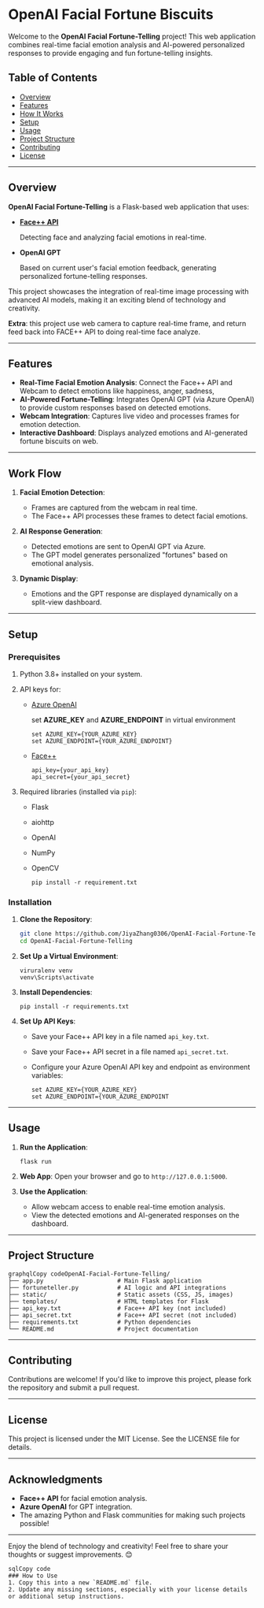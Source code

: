 # OpenAI Facial Fortune Biscuits 

Welcome to the **OpenAI Facial Fortune-Telling** project! This web application combines real-time facial emotion analysis and AI-powered personalized responses to provide engaging and fun fortune-telling insights.

## Table of Contents

- [Overview](#overview)
- [Features](#features)
- [How It Works](#how-it-works)
- [Setup](#setup)
- [Usage](#usage)
- [Project Structure](#project-structure)
- [Contributing](#contributing)
- [License](#license)

---

## Overview

**OpenAI Facial Fortune-Telling** is a Flask-based web application that uses:

- **[Face++ API](https://console.faceplusplus.com/)** 

  Detecting face and analyzing facial emotions in real-time.

- **OpenAI GPT** 

  Based on current user's facial emotion feedback, generating personalized fortune-telling responses.

This project showcases the integration of real-time image processing with advanced AI models, making it an exciting blend of technology and creativity.

**Extra**: this project use web camera to capture real-time frame, and return feed back into FACE++ API to doing real-time face analyze.

---

## Features

- **Real-Time Facial Emotion Analysis**: Connect the Face++ API and Webcam to detect emotions like happiness, anger, sadness, 
- **AI-Powered Fortune-Telling**: Integrates OpenAI GPT (via Azure OpenAI) to provide custom responses based on detected emotions.
-  **Webcam Integration**: Captures live video and processes frames for emotion detection.
- **Interactive Dashboard**: Displays analyzed emotions and AI-generated fortune biscuits on web.

---

## Work Flow

1. **Facial Emotion Detection**:
   - Frames are captured from the webcam in real time.
   - The Face++ API processes these frames to detect facial emotions.

2. **AI Response Generation**:
   - Detected emotions are sent to OpenAI GPT via Azure.
   - The GPT model generates personalized "fortunes" based on emotional analysis.

3. **Dynamic Display**:
   - Emotions and the GPT response are displayed dynamically on a split-view dashboard.

---

## Setup

### Prerequisites

1. Python 3.8+ installed on your system.

2. API keys for:
   - [Azure OpenAI](https://azure.microsoft.com/en-us/products/cognitive-services/openai-service/)
   
     set **AZURE_KEY** and **AZURE_ENDPOINT** in virtual environment
   
     ```
     set AZURE_KEY={YOUR_AZURE_KEY}
     set AZURE_ENDPOINT={YOUR_AZURE_ENDPOINT}
     ```
   
   - [Face++](https://www.faceplusplus.com/)
   
     ```
     api_key={your_api_key}
     api_secret={your_api_secret}
     ```
   
3. Required libraries (installed via `pip`):
   - Flask
   
   - aiohttp
   
   - OpenAI
   
   - NumPy
   
   - OpenCV
   
     ```
     pip install -r requirement.txt
     ```
   
     

### Installation

1. **Clone the Repository**:
   
   ```bash
   git clone https://github.com/JiyaZhang0306/OpenAI-Facial-Fortune-Telling.git
   cd OpenAI-Facial-Fortune-Telling

1. **Set Up a Virtual Environment**:

   ```
   viruralenv venv
   venv\Scripts\activate
   ```

2. **Install Dependencies**:

   ```
   pip install -r requirements.txt
   ```

3. **Set Up API Keys**:

   - Save your Face++ API key in a file named `api_key.txt`.

   - Save your Face++ API secret in a file named `api_secret.txt`.

   - Configure your Azure OpenAI API key and endpoint as environment variables:

     ```
     set AZURE_KEY={YOUR_AZURE_KEY}
     set AZURE_ENDPOINT={YOUR_AZURE_ENDPOINT
     ```

------

## Usage

1. **Run the Application**:

   ```
   flask run
   ```

2. **Web App**: Open your browser and go to `http://127.0.0.1:5000`.

3. **Use the Application**:

   - Allow webcam access to enable real-time emotion analysis.
   - View the detected emotions and AI-generated responses on the dashboard.

------

## Project Structure

```
graphqlCopy codeOpenAI-Facial-Fortune-Telling/
├── app.py                     # Main Flask application
├── fortuneteller.py           # AI logic and API integrations
├── static/                    # Static assets (CSS, JS, images)
├── templates/                 # HTML templates for Flask
├── api_key.txt                # Face++ API key (not included)
├── api_secret.txt             # Face++ API secret (not included)
├── requirements.txt           # Python dependencies
└── README.md                  # Project documentation
```

------

## Contributing

Contributions are welcome! If you'd like to improve this project, please fork the repository and submit a pull request.

------

## License

This project is licensed under the MIT License. See the LICENSE file for details.

------

## Acknowledgments

- **Face++ API** for facial emotion analysis.
- **Azure OpenAI** for GPT integration.
- The amazing Python and Flask communities for making such projects possible!

------

Enjoy the blend of technology and creativity! Feel free to share your thoughts or suggest improvements. 😊

```
sqlCopy code
### How to Use
1. Copy this into a new `README.md` file.
2. Update any missing sections, especially with your license details or additional setup instructions.
```